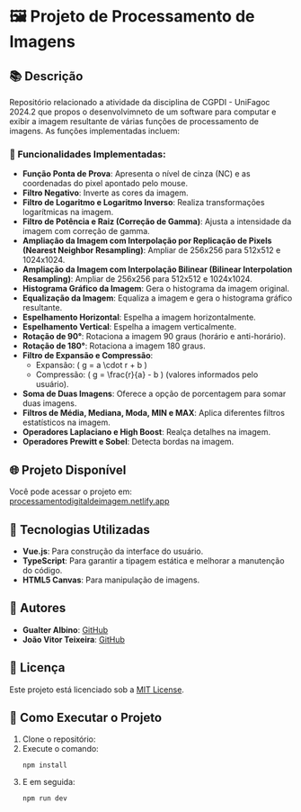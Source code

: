 # 🖼️ **Projeto de Processamento de Imagens**

## 📚 Descrição
Repositório relacionado a atividade da disciplina de CGPDI - UniFagoc 2024.2 que propos o desenvolvimneto de um software para computar e exibir a imagem resultante de várias funções de processamento de imagens. As funções implementadas incluem:

### 🔧 Funcionalidades Implementadas:
- **Função Ponta de Prova**: Apresenta o nível de cinza (NC) e as coordenadas do pixel apontado pelo mouse.
- **Filtro Negativo**: Inverte as cores da imagem.
- **Filtro de Logaritmo e Logaritmo Inverso**: Realiza transformações logarítmicas na imagem.
- **Filtro de Potência e Raiz (Correção de Gamma)**: Ajusta a intensidade da imagem com correção de gamma.
- **Ampliação da Imagem com Interpolação por Replicação de Pixels (Nearest Neighbor Resampling)**: Ampliar de 256x256 para 512x512 e 1024x1024.
- **Ampliação da Imagem com Interpolação Bilinear (Bilinear Interpolation Resampling)**: Ampliar de 256x256 para 512x512 e 1024x1024.
- **Histograma Gráfico da Imagem**: Gera o histograma da imagem original.
- **Equalização da Imagem**: Equaliza a imagem e gera o histograma gráfico resultante.
- **Espelhamento Horizontal**: Espelha a imagem horizontalmente.
- **Espelhamento Vertical**: Espelha a imagem verticalmente.
- **Rotação de 90°**: Rotaciona a imagem 90 graus (horário e anti-horário).
- **Rotação de 180°**: Rotaciona a imagem 180 graus.
- **Filtro de Expansão e Compressão**: 
  - Expansão: \( g = a \cdot r + b \)
  - Compressão: \( g = \frac{r}{a} - b \) (valores informados pelo usuário).
- **Soma de Duas Imagens**: Oferece a opção de porcentagem para somar duas imagens.
- **Filtros de Média, Mediana, Moda, MIN e MAX**: Aplica diferentes filtros estatísticos na imagem.
- **Operadores Laplaciano e High Boost**: Realça detalhes na imagem.
- **Operadores Prewitt e Sobel**: Detecta bordas na imagem.

## 🌐 Projeto Disponível
Você pode acessar o projeto em: [processamentodigitaldeimagem.netlify.app](https://processamentodigitaldeimagem.netlify.app)

## 🎨 Tecnologias Utilizadas
- **Vue.js**: Para construção da interface do usuário.
- **TypeScript**: Para garantir a tipagem estática e melhorar a manutenção do código.
- **HTML5 Canvas**: Para manipulação de imagens.

## 👤 Autores
- **Gualter Albino**: [GitHub](https://github.com/GualterAlbino)
- **João Vitor Teixeira**: [GitHub](https://github.com/jvtei45)

## 📄 Licença
Este projeto está licenciado sob a [MIT License](LICENSE).

## 📅 Como Executar o Projeto
1. Clone o repositório:
2. Execute o comando:
   ````
   npm install
   ````
3. E em seguida:
     ````
   npm run dev
   ````

